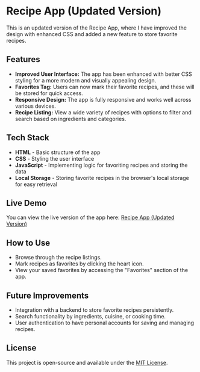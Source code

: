 
# Recipe App (Updated Version)

This is an updated version of the Recipe App, where I have improved the design with enhanced CSS and added a new feature to store favorite recipes.

## Features

- **Improved User Interface:** The app has been enhanced with better CSS styling for a more modern and visually appealing design.
- **Favorites Tag:** Users can now mark their favorite recipes, and these will be stored for quick access.
- **Responsive Design:** The app is fully responsive and works well across various devices.
- **Recipe Listing:** View a wide variety of recipes with options to filter and search based on ingredients and categories.

## Tech Stack

- **HTML** - Basic structure of the app
- **CSS** - Styling the user interface
- **JavaScript** - Implementing logic for favoriting recipes and storing the data
- **Local Storage** - Storing favorite recipes in the browser's local storage for easy retrieval

## Live Demo

You can view the live version of the app here: [Recipe App (Updated Version)](https://aryan10092.github.io/recipe-app-updated/)

## How to Use

- Browse through the recipe listings.
- Mark recipes as favorites by clicking the heart icon.
- View your saved favorites by accessing the "Favorites" section of the app.
  
## Future Improvements

- Integration with a backend to store favorite recipes persistently.
- Search functionality by ingredients, cuisine, or cooking time.
- User authentication to have personal accounts for saving and managing recipes.

## License

This project is open-source and available under the [MIT License](LICENSE).
